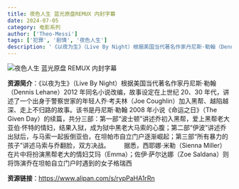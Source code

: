 ```yaml
---
title: 夜色人生 蓝光原盘REMUX 内封字幕
date: 2024-07-05
category: 电影系列
author: ['Theo-Messi']
tags: ['犯罪', '剧情', '夜色人生']
description: '《以夜为生》（Live By Night）根据美国当代著名作家丹尼斯·勒翰（Dennis Lehane）2012 年同名小说改编，故事设定在上世纪 20、30 年代，讲述了一个出身于警察世家的年轻人乔·考夫林（Joe Coughlin）加入黑帮、越陷越深、走上不归路的故事。该书是丹尼斯·勒翰 2008 年小说《命运之日》（The Given Day）的续篇，共分三部：第一部“波士顿”讲述乔初入黑帮，爱上黑帮老大亚伯·怀特的情妇，结果入狱，成为狱中黑老大马索的心腹；第二部“伊波”讲述乔出狱后，与马索一起扳倒亚伯，在坦帕市自立门户逐渐崛起；第三部“所有暴力的孩子”讲述马索与乔翻脸，双方决战。据悉，西耶娜·米勒（Sienna Miller）在片中将扮演黑帮老大的情妇艾玛（Emma）；佐伊·萨尔达娜（Zoe Saldana）则将饰演乔在坦帕自立门户时遇到的女子格瑞西'
---
```


![夜色人生 蓝光原盘 REMUX 内封字幕](https://image.tmdb.org/t/p/original/rfHyl8C2ghhahZUtxYLvK9ru4zK.jpg)

**资源简介**：《以夜为生》（Live By Night）根据美国当代著名作家丹尼斯·勒翰（Dennis Lehane）2012 年同名小说改编，故事设定在上世纪 20、30 年代，讲述了一个出身于警察世家的年轻人乔·考夫林（Joe Coughlin）加入黑帮、越陷越深、走上不归路的故事。该书是丹尼斯·勒翰 2008 年小说《命运之日》（The Given Day）的续篇，共分三部：第一部“波士顿”讲述乔初入黑帮，爱上黑帮老大亚伯·怀特的情妇，结果入狱，成为狱中黑老大马索的心腹；第二部“伊波”讲述乔出狱后，与马索一起扳倒亚伯，在坦帕市自立门户逐渐崛起；第三部“所有暴力的孩子”讲述马索与乔翻脸，双方决战。
　　据悉，西耶娜·米勒（Sienna Miller）在片中将扮演黑帮老大的情妇艾玛（Emma）；佐伊·萨尔达娜（Zoe Saldana）则将饰演乔在坦帕自立门户时遇到的女子格瑞西

**资源链接**：https://www.alipan.com/s/rypPaHA1rRn
